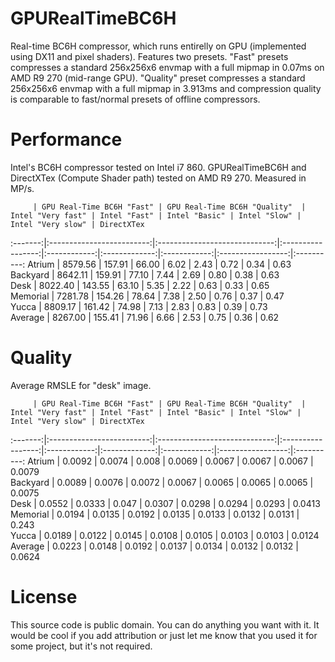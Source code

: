 GPURealTimeBC6H
=======

Real-time BC6H compressor, which runs entirelly on GPU (implemented using DX11 and pixel shaders). Features two presets. "Fast" presets compresses a standard 256x256x6 envmap with a full mipmap in 0.07ms on AMD R9 270 (mid-range GPU). "Quality" preset compresses a standard 256x256x6 envmap with a full mipmap in 3.913ms and compression quality is comparable to fast/normal presets of offline compressors.

Performance
===
Intel's BC6H compressor tested on Intel i7 860. GPURealTimeBC6H and DirectXTex (Compute Shader path) tested on AMD R9 270. Measured in MP/s.

         | GPU Real-Time BC6H "Fast" | GPU Real-Time BC6H "Quality"  | Intel "Very fast" | Intel "Fast" | Intel "Basic" | Intel "Slow" | Intel "Very slow" | DirectXTex 
:-------:|:-------------------------:|:-----------------------------:|:-----------------:|:------------:|:-------------:|:------------:|:-----------------:|:----------:
Atrium   | 8579.56                   | 157.91                        | 66.00             | 6.02         | 2.43          | 0.72         | 0.34              | 0.63       
Backyard | 8642.11                   | 159.91                        | 77.10             | 7.44         | 2.69          | 0.80         | 0.38              | 0.63       
Desk     | 8022.40                   | 143.55                        | 63.10             | 5.35         | 2.22          | 0.63         | 0.33              | 0.65       
Memorial | 7281.78                   | 154.26                        | 78.64             | 7.38         | 2.50          | 0.76         | 0.37              | 0.47       
Yucca    | 8809.17                   | 161.42                        | 74.98             | 7.13         | 2.83          | 0.83         | 0.39              | 0.73       
Average  | 8267.00                   | 155.41                        | 71.96             | 6.66         | 2.53          | 0.75         | 0.36              | 0.62       

Quality
===
Average RMSLE for "desk" image.

         | GPU Real-Time BC6H "Fast" | GPU Real-Time BC6H "Quality"  | Intel "Very fast" | Intel "Fast" | Intel "Basic" | Intel "Slow" | Intel "Very slow" | DirectXTex 
:-------:|:-------------------------:|:-----------------------------:|:-----------------:|:------------:|:-------------:|:------------:|:-----------------:|:----------:
Atrium   | 0.0092                    | 0.0074                        | 0.008             | 0.0069       | 0.0067        | 0.0067       | 0.0067            | 0.0079     
Backyard | 0.0089                    | 0.0076                        | 0.0072            | 0.0067       | 0.0065        | 0.0065       | 0.0065            | 0.0075     
Desk     | 0.0552                    | 0.0333                        | 0.047             | 0.0307       | 0.0298        | 0.0294       | 0.0293            | 0.0413     
Memorial | 0.0194                    | 0.0135                        | 0.0192            | 0.0135       | 0.0133        | 0.0132       | 0.0131            | 0.243      
Yucca    | 0.0189                    | 0.0122                        | 0.0145            | 0.0108       | 0.0105        | 0.0103       | 0.0103            | 0.0124     
Average  | 0.0223                    | 0.0148                        | 0.0192            | 0.0137       | 0.0134        | 0.0132       | 0.0132            | 0.0624     

License
===

This source code is public domain. You can do anything you want with it. It would be cool if you add attribution or just let me know that you used it for some project, but it's not required.